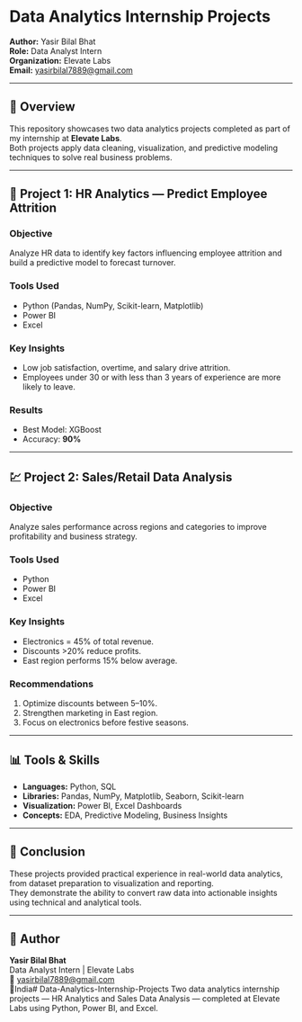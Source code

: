 # Data Analytics Internship Projects

**Author:** Yasir Bilal Bhat  
**Role:** Data Analyst Intern  
**Organization:** Elevate Labs  
**Email:** yasirbilal7889@gmail.com  

---

## 📘 Overview
This repository showcases two data analytics projects completed as part of my internship at **Elevate Labs**.  
Both projects apply data cleaning, visualization, and predictive modeling techniques to solve real business problems.

---

## 🧠 Project 1: HR Analytics — Predict Employee Attrition
### Objective
Analyze HR data to identify key factors influencing employee attrition and build a predictive model to forecast turnover.

### Tools Used
- Python (Pandas, NumPy, Scikit-learn, Matplotlib)
- Power BI
- Excel

### Key Insights
- Low job satisfaction, overtime, and salary drive attrition.
- Employees under 30 or with less than 3 years of experience are more likely to leave.

### Results
- Best Model: XGBoost  
- Accuracy: **90%**

---

## 💹 Project 2: Sales/Retail Data Analysis
### Objective
Analyze sales performance across regions and categories to improve profitability and business strategy.

### Tools Used
- Python
- Power BI
- Excel

### Key Insights
- Electronics = 45% of total revenue.
- Discounts >20% reduce profits.
- East region performs 15% below average.

### Recommendations
1. Optimize discounts between 5–10%.
2. Strengthen marketing in East region.
3. Focus on electronics before festive seasons.

---

## 📊 Tools & Skills
- **Languages:** Python, SQL  
- **Libraries:** Pandas, NumPy, Matplotlib, Seaborn, Scikit-learn  
- **Visualization:** Power BI, Excel Dashboards  
- **Concepts:** EDA, Predictive Modeling, Business Insights

---

## 🏁 Conclusion
These projects provided practical experience in real-world data analytics, from dataset preparation to visualization and reporting.  
They demonstrate the ability to convert raw data into actionable insights using technical and analytical tools.

---

## 🪪 Author
**Yasir Bilal Bhat**  
Data Analyst Intern | Elevate Labs  
📧 yasirbilal7889@gmail.com  
📍India# Data-Analytics-Internship-Projects
Two data analytics internship projects — HR Analytics and Sales Data Analysis — completed at Elevate Labs using Python, Power BI, and Excel.
